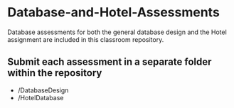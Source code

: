 # Database-and-Hotel-Assessments
Database assessments for both the general database design and the Hotel assignment
are included in this classroom repository.

## Submit each assessment in a separate folder within the repository
* /DatabaseDesign
* /HotelDatabase
